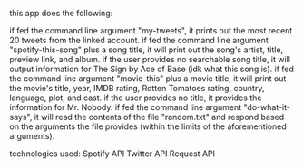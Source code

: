 this app does the following:

if fed the command line argument "my-tweets", it prints out the most recent 20 tweets from the linked account.
if fed the command line argument "spotify-this-song" plus a song title, it will print out the song's artist, title, preview link, and album. if the user provides no searchable song title, it will output information for The Sign by Ace of Base (idk what this song is).
if fed the command line argument "movie-this" plus a movie title, it will print out the movie's title, year, IMDB rating, Rotten Tomatoes rating, country, language, plot, and cast. if the user provides no title, it provides the information for Mr. Nobody.
if fed the command line argument "do-what-it-says", it will read the contents of the file "random.txt" and respond based on the arguments the file provides (within the limits of the aforementioned arguments).

technologies used:
Spotify API
Twitter API
Request API
